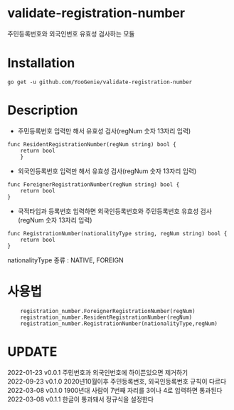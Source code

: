 # validate-registration-number
주민등록번호와 외국인번호 유효성 검사하는 모듈

# Installation
```
go get -u github.com/YooGenie/validate-registration-number
```

# Description

* 주민등록번호 입력만 해서 유효성 검사(regNum 숫자 13자리 입력)

```
func ResidentRegistrationNumber(regNum string) bool {
    return bool
	}
```

* 외국인등록번호 입력만 해서 유효성 검사(regNum 숫자 13자리 입력)
```
func ForeignerRegistrationNumber(regNum string) bool {
    return bool
}
```

* 국적타입과 등록번호 입력하면 외국인등록번호와 주민등록번호 유효성 검사(regNum 숫자 13자리 입력)
```
func RegistrationNumber(nationalityType string, regNum string) bool {
    return bool
}
```
nationalityType 종류 : NATIVE, FOREIGN


# 사용법
```
	registration_number.ForeignerRegistrationNumber(regNum)
	registration_number.ResidentRegistrationNumber(regNum)
	registration_number.RegistrationNumber(nationalityType,regNum)
```

# UPDATE
2022-01-23 v0.0.1 주민번호과 외국인번호에 하이픈있으면 제거하기 <br>
2022-09-23 v0.1.0 2020년10월이후 주민등록번호, 외국인등록번호 규칙이 다르다 <br>
2022-03-08 v0.1.0 1900년대 사람이 7번째 자리를 3이나 4로 입력하면 통과된다<br>
2022-03-08 v0.1.1 한글이 통과돼서 정규식을 설정한다 <br>
